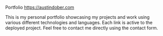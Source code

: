 Portfolio
https://austindober.com

This is my personal portfolio showcasing my projects and work using various different technologies and languages. Each link is active to the deployed project. Feel free to contact me directly using the contact form.
